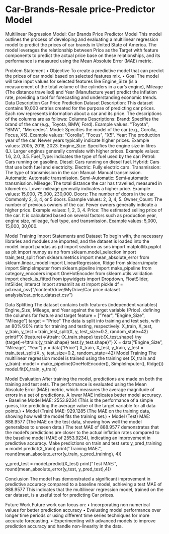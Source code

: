 # Car-Brands-Resale price-Predictor Model
Multilinear Regression Model: Car Brands Price Predictor Model
This model outlines the process of developing and evaluating a multilinear regression model to predict the prices of car brands in United State of America. The model leverages the relationship between Price as the Target with feature components to predict the actual price base on these relationships, and its performance is measured using the Mean Absolute Error (MAE) metric.

Problem Statement
• Objective
To create a predictive model that can predict the prices of car model based on selected features mix.
• Goal
The model will take input values for selected features like Engine_Size (is a measurement of the total volume of the cylinders in a car’s engine), Mileage (The distance travelled) and Year (Manufacture year) predict the inflation rate, providing a tool for forecasting and understanding economic trends.
Data Description
Car Price Prediction Dataset Description:
This dataset contains 10,000 entries created for the purpose of predicting car prices. Each row represents information about a car and its price. The descriptions of the columns are as follows:
Columns Descriptions:
Brand: Specifies the brand of the car (e.g., Toyota, BMW, Ford). Example values: "Toyota", "BMW", "Mercedes".
Model: Specifies the model of the car (e.g., Corolla, Focus, X5). Example values: "Corolla", "Focus", "X5".
Year: The production year of the car. Newer years typically indicate higher prices. Example values: 2005, 2018, 2023.
Engine_Size: Specifies the engine size in litres (L). Larger engines generally correlate with higher prices.
Example values: 1.6, 2.0, 3.5.
Fuel_Type: indicates the type of fuel used by the car:
Petrol: Cars running on gasoline.
Diesel: Cars running on diesel fuel.
Hybrid: Cars that use both fuel and electricity.
Electric: Fully electric cars.
Transmission: The type of transmission in the car:
Manual: Manual transmission.
Automatic: Automatic transmission.
Semi-Automatic: Semi-automatic transmission.
Mileage: The total distance the car has travelled, measured in kilometres. Lower mileage generally indicates a higher price. Example values: 15,000, 75,000, 230,000.
Doors: The number of doors in the car. Commonly 2, 3, 4, or 5 doors. Example values: 2, 3, 4, 5.
Owner_Count: The number of previous owners of the car. Fewer owners generally indicate a higher price. Example values: 1, 2, 3, 4.
Price: The estimated selling price of the car. It is calculated based on several factors such as production year, engine size, mileage, fuel type, and transmission. Example values: 5,000, 15,000, 30,000.

Model Training
Import Statements and Dataset
To begin with, the necessary libraries and modules are imported, and the dataset is loaded into the model.
import pandas as pd
import seaborn as sns
import matplotlib.pyplot as plt
import numpy as np
from sklearn.model_selection import train_test_split
from sklearn.metrics import mean_absolute_error
from sklearn.linear_model import LinearRegression, Ridge
from sklearn.impute import SimpleImputer
from sklearn.pipeline import make_pipeline
from category_encoders import OneHotEncoder
from sklearn.utils.validation import check_is_fitted
from ipywidgets import Dropdown, FloatSlider, IntSlider, interact
import streamlit as st
import pickle
df = pd.read_csv("/content/drive/MyDrive/Car price dataset  analysis/car_price_dataset.csv")

Data Splitting
The dataset contains both features (independent variables) Engine_Size, Mileage, and Year against the target variable (Price). 
defining the columns for feature and target
feature = ["Year", "Engine_Size", "Mileage"] 
target = "Price"
The data is split into training and test sets, with an 80%/20% ratio for training and testing, respectively:
X_train, X_test, y_train, y_test = train_test_split(X, y, test_size=0.2, random_state=42)
print(f"X (feature)=>\ttrain: {X_train.shape} test:{X_test.shape} \ny (target)=>\ttrain:{y_train.shape} test:{y_test.shape}")
X = data[“Engine_Size”, “Mileage”, “Year”]
y = data[”Price”]
X_train, X_test, y_train, y_test = train_test_split(X, y, test_size=0.2, random_state=42)
Model Training
The multilinear regression model is trained using the training set (X_train and y_train):
model = make_pipeline(OneHotEncoder(), SimpleImputer(), Ridge())
model.fit(X_train, y_train)

Model Evaluation
After training the model, predictions are made on both the training and test sets. The performance is evaluated using the Mean Absolute Error (MAE) metric, which measures the average magnitude of errors in a set of predictions. A lower MAE indicates better model accuracy.
• Baseline Model MAE: 2553.9234 (This is the performance of a simple guess, like predicting the average value of the target variable for all data points.)
• Model (Train) MAE: 929.1285 (The MAE on the training data, showing how well the model fits the training set.)
• Model (Test) MAE: 888.9577 (The MAE on the test data, showing how well the model generalizes to unseen data.)
The test MAE of 888.9577 demonstrates that the model’s predictions are closer to the actual inflation rates compared to the baseline model (MAE of 2553.9234), indicating an improvement in predictive accuracy.
Make predictions on train and test sets
y_pred_training = model.predict(X_train)
print("Training MAE:", round(mean_absolute_error(y_train, y_pred_training), 4))

y_pred_test = model.predict(X_test)
print("Test MAE:", round(mean_absolute_error(y_test, y_pred_test),4))


Conclusion
The model has demonstrated a significant improvement in predictive accuracy compared to a baseline model, achieving a test MAE of 888.9577 This indicates that the multilinear regression model, trained on the car dataset, is a useful tool for predicting Car prices.

Future Work
Future work can focus on:
• Incorporating non numerical values for better prediction accuracy
• Evaluating model performance over longer time periods or using different time series techniques for more accurate forecasting.
• Experimenting with advanced models to improve prediction accuracy and handle non-linearity in the data.

